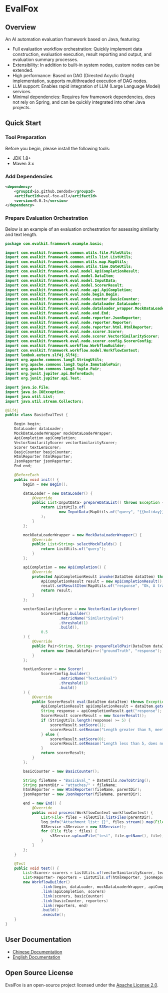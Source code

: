 # EvalFox

## Overview
An AI automation evaluation framework based on Java, featuring:

- Full evaluation workflow orchestration: Quickly implement data construction, evaluation execution, result reporting and output, and evaluation summary processes.
- Extensibility: In addition to built-in system nodes, custom nodes can be extended.
- High performance: Based on DAG (Directed Acyclic Graph) implementation, supports multithreaded execution of DAG nodes.
- LLM support: Enables rapid integration of LLM (Large Language Model) services.
- Minimal dependencies: Requires few framework dependencies, does not rely on Spring, and can be quickly integrated into other Java projects.

## Quick Start

### Tool Preparation

Before you begin, please install the following tools:
- JDK 1.8+
- Maven 3.x

### Add Dependencies

```xml
<dependency>
    <groupId>io.github.zendodx</groupId>
    <artifactId>eval-fox-all</artifactId>
    <version>0.0.1</version>
</dependency>
```

### Prepare Evaluation Orchestration

Below is an example of an evaluation orchestration for assessing similarity and text length.


```java
package com.evalkit.framework.example.basic;

import com.evalkit.framework.common.utils.file.FileUtils;
import com.evalkit.framework.common.utils.list.ListUtils;
import com.evalkit.framework.common.utils.map.MapUtils;
import com.evalkit.framework.common.utils.time.DateUtils;
import com.evalkit.framework.eval.model.ApiCompletionResult;
import com.evalkit.framework.eval.model.DataItem;
import com.evalkit.framework.eval.model.InputData;
import com.evalkit.framework.eval.model.ScorerResult;
import com.evalkit.framework.eval.node.api.ApiCompletion;
import com.evalkit.framework.eval.node.begin.Begin;
import com.evalkit.framework.eval.node.counter.BasicCounter;
import com.evalkit.framework.eval.node.dataloader.DataLoader;
import com.evalkit.framework.eval.node.dataloader_wrapper.MockDataLoaderWrapper;
import com.evalkit.framework.eval.node.end.End;
import com.evalkit.framework.eval.node.reporter.JsonReporter;
import com.evalkit.framework.eval.node.reporter.Reporter;
import com.evalkit.framework.eval.node.reporter.html.HtmlReporter;
import com.evalkit.framework.eval.node.scorer.Scorer;
import com.evalkit.framework.eval.node.scorer.VectorSimilarityScorer;
import com.evalkit.framework.eval.node.scorer.config.ScorerConfig;
import com.evalkit.framework.workflow.WorkflowBuilder;
import com.evalkit.framework.workflow.model.WorkflowContext;
import lombok.extern.slf4j.Slf4j;
import org.apache.commons.lang3.StringUtils;
import org.apache.commons.lang3.tuple.ImmutablePair;
import org.apache.commons.lang3.tuple.Pair;
import org.junit.jupiter.api.BeforeEach;
import org.junit.jupiter.api.Test;

import java.io.File;
import java.io.IOException;
import java.util.List;
import java.util.stream.Collectors;

@Slf4j
public class BasicEvalTest {

    Begin begin;
    DataLoader dataLoader;
    MockDataLoaderWrapper mockDataLoaderWrapper;
    ApiCompletion apiCompletion;
    VectorSimilarityScorer vectorSimilarityScorer;
    Scorer textLenScorer;
    BasicCounter basicCounter;
    HtmlReporter htmlReporter;
    JsonReporter jsonReporter;
    End end;

    @BeforeEach
    public void init() {
        begin = new Begin();

        dataLoader = new DataLoader() {
            @Override
            public List<InputData> prepareDataList() throws Exception {
                return ListUtils.of(
                        new InputData(MapUtils.of("query", "{{holiday}} go to Shanghai", "groundTruth", "The travel to Shanghai"))
                );
            }
        };

        mockDataLoaderWrapper = new MockDataLoaderWrapper() {
            @Override
            public List<String> selectMockFields() {
                return ListUtils.of("query");
            }
        };

        apiCompletion = new ApiCompletion() {
            @Override
            protected ApiCompletionResult invoke(DataItem dataItem) throws IOException {
                ApiCompletionResult result = new ApiCompletionResult();
                result.setResultItem(MapUtils.of("response", "Ok, A travel to Shanghai to you"));
                return result;
            }
        };

        vectorSimilarityScorer = new VectorSimilarityScorer(
                ScorerConfig.builder()
                        .metricName("SimilarityEval")
                        .threshold(1)
                        .build(),
                0.5
        ) {
            @Override
            public Pair<String, String> prepareFieldPair(DataItem dataItem) {
                return new ImmutablePair<>("groundTruth", "response");
            }
        };

        textLenScorer = new Scorer(
                ScorerConfig.builder()
                        .metricName("TextLenEval")
                        .threshold(1)
                        .build()
        ) {
            @Override
            public ScorerResult eval(DataItem dataItem) throws Exception {
                ApiCompletionResult apiCompletionResult = dataItem.getApiCompletionResult();
                String response = apiCompletionResult.get("response");
                ScorerResult scorerResult = new ScorerResult();
                if (StringUtils.length(response) >= 5) {
                    scorerResult.setScore(1);
                    scorerResult.setReason("Length greater than 5, meets expectations.");
                } else {
                    scorerResult.setScore(0);
                    scorerResult.setReason("Length less than 5, does not meet expectations.");
                }
                return scorerResult;
            }
        };

        basicCounter = new BasicCounter();

        String fileName = "BasicEval_" + DateUtils.nowToString();
        String parentDir = "attaches/" + fileName;
        htmlReporter = new HtmlReporter(fileName, parentDir);
        jsonReporter = new JsonReporter(fileName, parentDir);

        end = new End() {
            @Override
            public void process(WorkflowContext workflowContext) {
                List<File> files = FileUtils.listFiles(parentDir);
                log.info("Attachment list: {}", files.stream().map(File::getAbsolutePath).collect(Collectors.toList()));
                S3Service s3Service = new S3Service();
                for (File file : files) {
                    s3Service.uploadFile("test", file.getName(), file);
                }
            }
        };
    }

    @Test
    public void test() {
        List<Scorer> scorers = ListUtils.of(vectorSimilarityScorer, textLenScorer);
        List<Reporter> reporters = ListUtils.of(htmlReporter, jsonReporter);
        new WorkflowBuilder()
                .link(begin, dataLoader, mockDataLoaderWrapper, apiCompletion)
                .link(apiCompletion, scorers)
                .link(scorers, basicCounter)
                .link(basicCounter, reporters)
                .link(reporters, end)
                .build()
                .execute();
    }
}
```

## User Documentation

- [Chinese Documentation]()
- [English Documentation]()

## Open Source License

EvalFox is an open-source project licensed under the [Apache License 2.0](https://www.apache.org/licenses/LICENSE-2.0).

